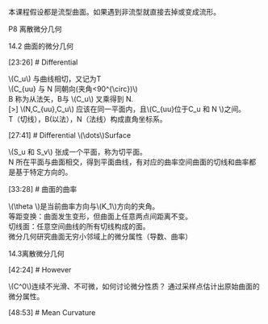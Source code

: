 

本课程假设都是流型曲面。如果遇到非流型就直接去掉或变成流形。     

P8 离散微分几何    

14.2 曲面的微分几何    

[23:26] # Differential     

\\(C_u\\) 与曲线相切，又记为T     
\\(C_{uu} 与 N 同朝向(夹角<90^{\circ})\\)     
B 称为从法矢，B与 \\(C_u\\) 叉乘得到 N.    
[>] \\(N,C_{uu},C_u\\) 应该在同一平面内，且\\(C_{uu}位于C_u 和 N \\)之间。      
T（切线），B(以法），N（法线）构成直角坐标系。    


[27:41] # Differential \\(\dots\\)Surface    


\\(S_u 和 S_v\\) 张成一个平面，称为切平面。     
N 所在平面与曲面相交，得到平面曲线，有对应的曲率空间曲面的切线和曲率都是基于特定方向的。    


[33:28] # 曲面的曲率      

\\(\theta \\)是当前曲率方向与\\(K_1\\)方向的夹角。   
等距变换：曲面发生变形，但曲面上任意两点间距离不变。   
切线面：任意空间曲线的所有切线构成的面。     
微分几何研究曲面无穷小邻域上的微分属性（导数、曲率）    

14.3离散微分几何   


[42:24] # However    

\\(C^0\\)连续不光滑、不可微，如何讨论微分性质？
通过采样点估计出原始曲面的微分属性。

[48:53] # Mean Curvature      